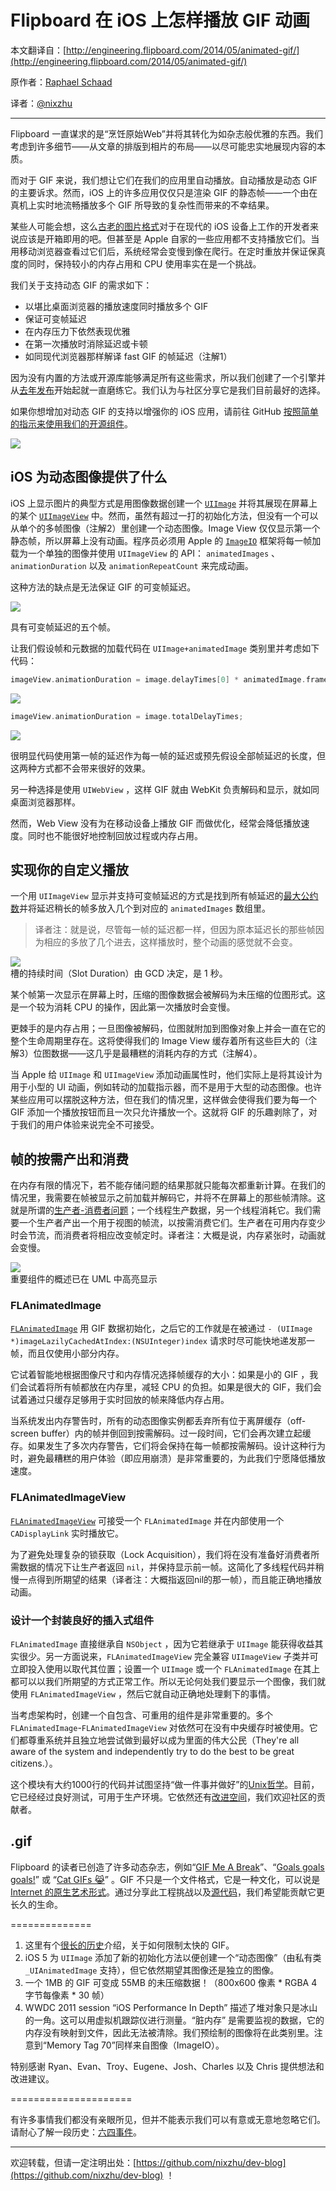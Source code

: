 # Flipboard 在 iOS 上怎样播放 GIF 动画

本文翻译自：[http://engineering.flipboard.com/2014/05/animated-gif/](http://engineering.flipboard.com/2014/05/animated-gif/)

原作者：[Raphael Schaad](https://twitter.com/raphaelschaad)

译者：[@nixzhu](https://twitter.com/nixzhu)

---

Flipboard 一直谋求的是“烹饪原始Web”并将其转化为如杂志般优雅的东西。我们考虑到许多细节——从文章的排版到相片的布局——以尽可能忠实地展现内容的本质。

而对于 GIF 来说，我们想让它们在我们的应用里自动播放。自动播放是动态 GIF 的主要诉求。然而，iOS 上的许多应用仅仅只是渲染 GIF 的静态帧——一个由在真机上实时地流畅播放多个 GIF 所导致的复杂性而带来的不幸结果。

某些人可能会想，这么[古老的图片格式][1]对于在现代的 iOS 设备上工作的开发者来说应该是开箱即用的吧。但甚至是 Apple 自家的一些应用都不支持播放它们。当用移动浏览器查看过它们后，系统经常会变慢到像在爬行。在定时重放并保证保真度的同时，保持较小的内存占用和 CPU 使用率实在是一个挑战。

我们关于支持动态 GIF 的需求如下：

* 以堪比桌面浏览器的播放速度同时播放多个 GIF 
* 保证可变帧延迟
* 在内存压力下依然表现优雅
* 在第一次播放时消除延迟或卡顿
* 如同现代浏览器那样解译 fast GIF 的帧延迟（注解1）

因为没有内置的方法或开源库能够满足所有这些需求，所以我们创建了一个引擎并从[去年发布][2]开始起就一直磨练它。我们认为与社区分享它是我们目前最好的选择。

如果你想增加对动态 GIF 的支持以增强你的 iOS 应用，请前往 GitHub [按照简单的指示来使用我们的开源组件][3]。

![][4]

## iOS 为动态图像提供了什么

iOS 上显示图片的典型方式是用图像数据创建一个 [`UIImage`][5] 并将其展现在屏幕上的某个 [`UIImageView`][6] 中。然而，虽然有超过一打的初始化方法，但没有一个可以从单个的多帧图像（注解2）里创建一个动态图像。Image View 仅仅显示第一个静态帧，所以屏幕上没有动画。程序员必须用 Apple 的 [`ImageIO`][7] 框架将每一帧加载为一个单独的图像并使用 `UIImageView` 的 API： `animatedImages` 、`animationDuration` 以及 `animationRepeatCount` 来完成动画。

这种方法的缺点是无法保证 GIF 的可变帧延迟。

![][8]

具有可变帧延迟的五个帧。

让我们假设帧和元数据的加载代码在 `UIImage+animatedImage`  类别里并考虑如下代码：

```Objective-C
imageView.animationDuration = image.delayTimes[0] * animatedImage.frameCount;
```

![][9]

```Objective-C
imageView.animationDuration = image.totalDelayTimes;
```

![][10]

很明显代码使用第一帧的延迟作为每一帧的延迟或预先假设全部帧延迟的长度，但这两种方式都不会带来很好的效果。

另一种选择是使用 `UIWebView` ，这样 GIF 就由 WebKit 负责解码和显示，就如同桌面浏览器那样。

然而，Web View 没有为在移动设备上播放 GIF 而做优化，经常会降低播放速度。同时也不能很好地控制回放过程或内存占用。

## 实现你的自定义播放

一个用 `UIImageView` 显示并支持可变帧延迟的方式是找到所有帧延迟的[最大公约数][11]并将延迟稍长的帧多放入几个到对应的 `animatedImages` 数组里。

>译者注：就是说，尽管每一帧的延迟都一样，但因为原本延迟长的那些帧因为相应的多放了几个进去，这样播放时，整个动画的感觉就不会变。

![][12]  
槽的持续时间（Slot Duration）由 GCD 决定，是 1 秒。

某个帧第一次显示在屏幕上时，压缩的图像数据会被解码为未压缩的位图形式。这是一个较为消耗 CPU 的操作，因此第一次播放时会变慢。

更棘手的是内存占用；一旦图像被解码，位图就附加到图像对象上并会一直在它的整个生命周期里存在。这将使得我们的 Image View 缓存着所有这些巨大的（注解3）位图数据——这几乎是最糟糕的消耗内存的方式（注解4）。

当 Apple 给 `UIImage` 和 `UIImageView` 添加动画属性时，他们实际上是将其设计为用于小型的 UI 动画，例如转动的加载指示器，而不是用于大型的动态图像。也许某些应用可以摆脱这种方法，但在我们的情况里，这样做会使得我们要为每一个 GIF 添加一个播放按钮而且一次只允许播放一个。这就将 GIF 的乐趣剥除了，对于我们的用户体验来说完全不可接受。

## 帧的按需产出和消费

在内存有限的情况下，若不能存储问题的结果那就只能每次都重新计算。在我们的情况里，我需要在帧被显示之前加载并解码它，并将不在屏幕上的那些帧清除。这就是所谓的[生产者-消费者问题][13]；一个线程生产数据，另一个线程消耗它。我们需要一个生产者产出一个用于视图的帧流，以按需消费它们。生产者在可用内存变少时会节流，而消费者将相应改变帧定时。译者注：大概是说，内存紧张时，动画就会变慢。

![][14]  
重要组件的概述已在 UML 中高亮显示

### FLAnimatedImage

[`FLAnimatedImage`][15] 用 GIF 数据初始化，之后它的工作就是在被通过 `- (UIImage *)imageLazilyCachedAtIndex:(NSUInteger)index` 请求时尽可能快地递发那一帧，而且仅使用小部分内存。

它试着智能地根据图像尺寸和内存情况选择帧缓存的大小：如果是小的 GIF ，我们会试着将所有帧都放在内存里，减轻 CPU 的负担。如果是很大的 GIF，我们会试着通过只缓存足够用于实时回放的帧来降低内存占用。

当系统发出内存警告时，所有的动态图像实例都丢弃所有位于离屏缓存（off-screen buffer）内的帧并倒回到按需解码。过一段时间，它们会再次建立起缓存。如果发生了多次内存警告，它们将会保持在每一帧都按需解码。设计这种行为时，避免最糟糕的用户体验（即应用崩溃）是非常重要的，为此我们宁愿降低播放速度。

### FLAnimatedImageView

[`FLAnimatedImageView`][16] 可接受一个 `FLAnimatedImage` 并在内部使用一个 `CADisplayLink` 实时播放它。

为了避免处理复杂的锁获取（Lock Acquisition），我们将在没有准备好消费者所需数据的情况下让生产者返回 `nil`，并保持显示前一帧。这简化了多线程代码并稍慢一点得到所期望的结果（译者注：大概指返回nil的那一帧），而且能正确地播放动画。

### 设计一个封装良好的插入式组件

`FLAnimatedImage` 直接继承自 `NSObject` ，因为它若继承于 `UIImage` 能获得收益其实很少。另一方面说来，`FLAnimatedImageView` 完全兼容 `UIImageView` 子类并可立即投入使用以取代其位置；设置一个 `UIImage` 或一个 `FLAnimatedImage` 在其上都可以以我们所期望的方式正常工作。所以无论何处我们要显示一个图像，我们就使用 `FLAnimatedImageView` ，然后它就自动正确地处理剩下的事情。

当考虑架构时，创建一个自包含、可重用的组件是非常重要的。多个 `FLAnimatedImage`-`FLAnimatedImageView` 对依然可在没有中央缓存时被使用。它们都尊重系统并且独立地尝试做到最好以成为里面的伟大公民（They're all aware of the system and independently try to do the best to be great citizens.）。

这个模块有大约1000行的代码并试图坚持“做一件事并做好”的[Unix哲学][17]。目前，它已经经过良好测试，可用于生产环境。它依然还有[改进空间][3]，我们欢迎社区的贡献者。

## .gif

Flipboard 的读者已创造了许多动态杂志，例如“[GIF Me A Break][18]”、“[Goals goals goals!][19]” 或 “[Cat GIFs 😹][20]” 。GIF 不只是一个文件格式，它是一种文化，可以说是[ Internet 的原生艺术形式][21]。通过分享此工程挑战以及[源代码][3]，我们希望能贡献它更长久的生命。

==============

1. 这里有个[很长的历史](https://bugzilla.mozilla.org/show_bug.cgi?id=440882)介绍，关于如何限制太快的 GIF。
2. iOS 5 为 `UIImage` 添加了新的初始化方法以便创建一个“动态图像”（由私有类 `_UIAnimatedImage` 支持），但它依然期望其图像还是独立的图像。
3. 一个 1MB 的 GIF 可变成 55MB 的未压缩数据！（800x600 像素 * RGBA 4 字节每像素 * 30 帧）
4. WWDC 2011 session “iOS Performance In Depth” 描述了堆对象只是冰山的一角。这可以用虚拟机跟踪仪进行测量。“脏内存” 是需要监视的数据，它的内存没有映射到文件，因此无法被清除。我们预绘制的图像将在此类别里。注意到“Memory Tag 70”同样来自图像（ImageIO）。


特别感谢 Ryan、Evan、Troy、Eugene、Josh、Charles 以及 Chris 提供想法和改进建议。

=====================

有许多事情我们都没有亲眼所见，但并不能表示我们可以有意或无意地忽略它们。请耐心了解一段历史：[六四事件](http://zh.wikipedia.org/wiki/%E5%85%AD%E5%9B%9B%E4%BA%8B%E4%BB%B6)。

---

欢迎转载，但请一定注明出处：[https://github.com/nixzhu/dev-blog](https://github.com/nixzhu/dev-blog) ！

[1]: http://en.wikipedia.org/wiki/Graphics_Interchange_Format#Animated_GIF "Wikipedia: Animated GIF format description"
[2]: http://inside.flipboard.com/2013/08/14/new-flipboard-update-is-out-with-gifs-for-all-and-top-stories/ "Inside Flipboard: New Flipboard Update Is Out, With GIFs For All and Top Stories"
[3]: https://github.com/Flipboard/FLAnimatedImage "FLAnimatedImage open source on GitHub"
[4]: http://engineering.flipboard.com/assets/animatedgif/flanimatedimage-flipboard.gif
[5]: https://developer.apple.com/library/ios/documentation/UIKit/Reference/UIImage_Class/Reference/Reference.html "Apple Doc: UIImage"
[6]: https://developer.apple.com/library/ios/documentation/uikit/reference/UIImageView_Class/Reference/Reference.html "Apple Doc: UIImageView"
[7]: https://developer.apple.com/library/ios/documentation/graphicsimaging/conceptual/ImageIOGuide/imageio_intro/ikpg_intro.html "Apple Doc: ImageIO"
[8]: http://engineering.flipboard.com/assets/animatedgif/frame-delays1.png
[9]: http://engineering.flipboard.com/assets/animatedgif/frame-delays2.png
[10]: http://engineering.flipboard.com/assets/animatedgif/frame-delays3.png
[11]: http://en.wikipedia.org/wiki/Greatest_common_divisor "Wikipedia: Greatest common divisor"
[12]: http://engineering.flipboard.com/assets/animatedgif/frame-delays4.png
[13]: https://en.wikipedia.org/wiki/Producer–consumer_problem "Wikipedia: Producer-consumer problem"
[14]: http://engineering.flipboard.com/assets/animatedgif/uml.png
[15]: https://github.com/Flipboard/FLAnimatedImage/blob/master/FLAnimatedImageDemo/FLAnimatedImage/FLAnimatedImage.h "Source code: FLAnimatedImage class"
[16]: https://github.com/Flipboard/FLAnimatedImage/blob/master/FLAnimatedImageDemo/FLAnimatedImage/FLAnimatedImageView.h "Source code: FLAnimatedImageView class"
[17]: http://en.wikipedia.org/wiki/Unix_philosophy#McIlroy:_A_Quarter_Century_of_Unix "Wikipedia: Unix philosophy"
[18]: https://flipboard.com/section/gif-me-a-break-bcG3Lj "Flipboard magazine: GIF Me A Break"
[19]: https://flipboard.com/section/goals-goals-goals!-b7DfXm "Flipboard magazine: Goals goals goals!"
[20]: https://flipboard.com/section/cat-gifs-%F0%9F%98%B9-b49Y6v "Flipboard magazine: Cat GIFs"
[21]: https://medium.com/message/af8673796c44 "JIF is the format, GIF is the culture"
[22]: https://flipboard.com
  
